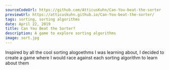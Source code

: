 ```yaml
---
sourceCodeUrl: https://github.com/AtticusKuhn/Can-You-beat-the-sorter
previewUrl: https://atticuskuhn.github.io/Can-You-beat-the-sorter/
tags: sorting, sorting algorithms
date: April 22, 2019
title: Can You Beat the Sorter?
description: A game to explore sorting algorithms
image: sort.jpg
---
```

Inspired by all the cool sorting alogoethms I was learning about, I decided
to create a game where I would race against each sorting algorithm to learn about them
